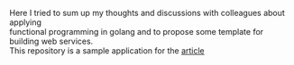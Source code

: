 Here I tried to sum up my thoughts and discussions with colleagues about applying </br>
functional programming in golang and to propose some template for building web services.</br>
This repository is a sample application for the 
<a href="https://medium.com/@vague.capitan/functional-programming-elements-and-state-machines-in-application-to-golang-web-services-d7b78c4e0489">article</a>

